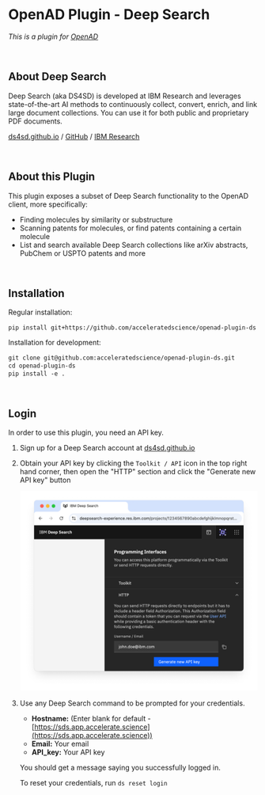# OpenAD Plugin - Deep Search

_This is a plugin for [OpenAD](https://github.com/acceleratedscience/open-ad-toolkit)_

<br>

## About Deep Search

Deep Search (aka DS4SD) is developed at IBM Research and leverages state-of-the-art AI methods to continuously collect, convert, enrich, and link large document collections. You can use it for both public and proprietary PDF documents.

[ds4sd.github.io](https://ds4sd.github.io/) / [GitHub](https://github.com/DS4SD) / [IBM Research](https://research.ibm.com/projects/deep-search)

<br>

## About this Plugin

This plugin exposes a subset of Deep Search functionality to the OpenAD client, more specifically:
- Finding molecules by similarity or substructure
- Scanning patents for molecules, or find patents containing a certain molecule
- List and search available Deep Search collections like arXiv abstracts, PubChem or USPTO patents and more

<br>

## Installation

Regular installation:

    pip install git+https://github.com/acceleratedscience/openad-plugin-ds

Installation for development:

    git clone git@github.com:acceleratedscience/openad-plugin-ds.git
    cd openad-plugin-ds
    pip install -e .

<br>

## Login

In order to use this plugin, you need an API key.

1. Sign up for a Deep Search account at [ds4sd.github.io](https://ds4sd.github.io)
2. Obtain your API key by clicking the `Toolkit / API` icon in the top right hand corner, then open the "HTTP" section and click the "Generate new API key" button
    
    ![Deep Search API key](assets/ds-api-key.png)

3. Use any Deep Search command to be prompted for your credentials.

    - **Hostname:** (Enter blank for default - [https://sds.app.accelerate.science](https://sds.app.accelerate.science))
    - **Email:** Your email
    - **API_key:** Your API key

    You should get a message saying you successfully logged in.

    To reset your credentials, run `ds reset login`